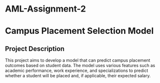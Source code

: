 # AML-Assignment-2
# Campus Placement Selection Model

## Project Description
This project aims to develop a model that can predict campus placement outcomes based on student data. The model uses various features such as academic performance, work experience, and specializations to predict whether a student will be placed and, if applicable, their expected salary.

